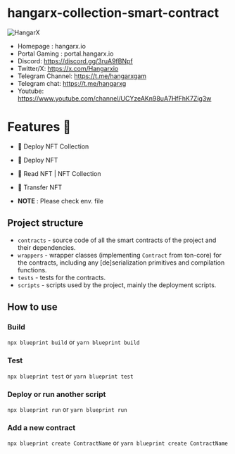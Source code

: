 # hangarx-collection-smart-contract

![HangarX](https://avatars.githubusercontent.com/u/171933940?v=4 "HangarX")

- Homepage : hangarx.io
- Portal Gaming : portal.hangarx.io
- Discord: https://discord.gg/3ruA9fBNpf
- Twitter/X: https://x.com/Hangarxio
- Telegram Channel: https://t.me/hangarxgam
- Telegram chat: https://t.me/hangarxg
- Youtube: https://www.youtube.com/channel/UCYzeAKn98uA7HfFhK7Zig3w

# Features 💎

- 💎 Deploy NFT Collection
- 💎 Deploy NFT
- 💎 Read NFT | NFT Collection
- 💎 Transfer NFT

- **NOTE** : Please check env. file

## Project structure

-   `contracts` - source code of all the smart contracts of the project and their dependencies.
-   `wrappers` - wrapper classes (implementing `Contract` from ton-core) for the contracts, including any [de]serialization primitives and compilation functions.
-   `tests` - tests for the contracts.
-   `scripts` - scripts used by the project, mainly the deployment scripts.

## How to use

### Build

`npx blueprint build` or `yarn blueprint build`

### Test

`npx blueprint test` or `yarn blueprint test`

### Deploy or run another script

`npx blueprint run` or `yarn blueprint run`

### Add a new contract

`npx blueprint create ContractName` or `yarn blueprint create ContractName`
